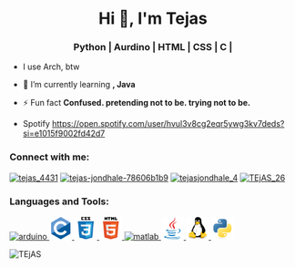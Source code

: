 <h1 align="center">Hi 👋, I'm Tejas </h1>
<h3 align="center">Python | Aurdino | HTML | CSS | C | </h3>

- I use Arch, btw
- 🌱 I’m currently learning **, Java**

- ⚡ Fun fact **Confused. pretending not to be. trying not to be.**
- Spotify https://open.spotify.com/user/hvul3v8cg2eqr5ywg3kv7deds?si=e1015f9002fd42d7

<h3 align="left">Connect with me:</h3>
<p align="left">
<a href="https://instagram.com/tejas_4431" target="blank"><img align="center" src="https://raw.githubusercontent.com/rahuldkjain/github-profile-readme-generator/master/src/images/icons/Social/instagram.svg" alt="tejas_4431" height="30" width="40" /></a>
<a href="https://linkedin.com/in/tejas-jondhale-78606b1b9" target="blank"><img align="center" src="https://raw.githubusercontent.com/rahuldkjain/github-profile-readme-generator/master/src/images/icons/Social/linked-in-alt.svg" alt="tejas-jondhale-78606b1b9" height="30" width="40" /></a>
<a href="https://twitter.com/tejasjondhale_4" target="blank"><img align="center" src="https://raw.githubusercontent.com/rahuldkjain/github-profile-readme-generator/master/src/images/icons/Social/twitter.svg" alt="tejasjondhale_4" height="30" width="40" /></a>
  <a href="TEjAS_26" target="blank"><img align="center" src="https://upload.wikimedia.org/wikipedia/commons/8/82/Telegram_logo.svg" alt="TEjAS_26" height="30"width="40"/></a>
</p>

<h3 align="left">Languages and Tools:</h3>
<p align="left"> <a href="https://www.arduino.cc/" target="_blank" rel="noreferrer"> <img src="https://cdn.worldvectorlogo.com/logos/arduino-1.svg" alt="arduino" width="40" height="40"/> </a> <a href="https://www.cprogramming.com/" target="_blank" rel="noreferrer"> <img src="https://raw.githubusercontent.com/devicons/devicon/master/icons/c/c-original.svg" alt="c" width="40" height="40"/> </a> <a href="https://www.w3schools.com/css/" target="_blank" rel="noreferrer"> <img src="https://raw.githubusercontent.com/devicons/devicon/master/icons/css3/css3-original-wordmark.svg" alt="css3" width="40" height="40"/> </a> <a href="https://www.w3.org/html/" target="_blank" rel="noreferrer"> <img src="https://raw.githubusercontent.com/devicons/devicon/master/icons/html5/html5-original-wordmark.svg" alt="html5" width="40" height="40"/> </a> <a href="https://www.mathworks.com/" target="_blank" rel="noreferrer"> <img src="https://upload.wikimedia.org/wikipedia/commons/2/21/Matlab_Logo.png" alt="matlab" width="40" height="40"/> </a> <a href="https://www.java.com" target="_blank" rel="noreferrer"> <img src="https://raw.githubusercontent.com/devicons/devicon/master/icons/java/java-original.svg" alt="java" width="40" height="40"/> </a> <a href="https://www.linux.org/" target="_blank" rel="noreferrer"> <img src="https://raw.githubusercontent.com/devicons/devicon/master/icons/linux/linux-original.svg" alt="linux" width="40" height="40"/> </a> <a href="https://www.python.org" target="_blank" rel="noreferrer"> <img src="https://raw.githubusercontent.com/devicons/devicon/master/icons/python/python-original.svg" alt="python" width="40" height="40"/> </a> </p>

<p><a href="https://www.buymeacoffee.com/TEjAS"> <img align="left" src="https://cdn.buymeacoffee.com/buttons/v2/default-yellow.png" height="50" width="210" alt="TEjAS" /></a></p><br><br>

